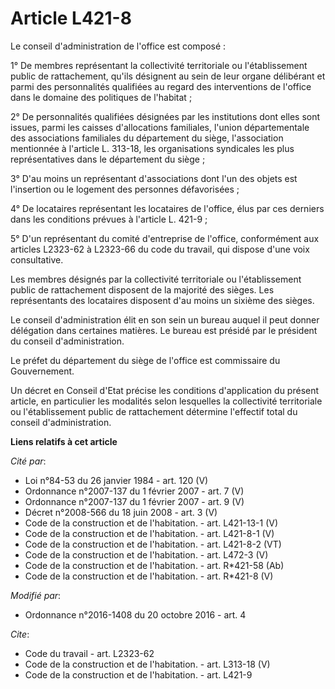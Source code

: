 # Article L421-8

Le conseil d'administration de l'office est composé : 

1° De membres représentant la collectivité territoriale ou l'établissement public de rattachement, qu'ils désignent au sein
de leur organe délibérant et parmi des personnalités qualifiées au regard des interventions de l'office dans le domaine des
politiques de l'habitat ; 

2° De personnalités qualifiées désignées par les institutions dont elles sont issues, parmi les caisses d'allocations
familiales, l'union départementale des associations familiales du département du siège, l'association mentionnée à l'article
L. 313-18, les organisations syndicales les plus représentatives dans le département du siège ; 

3° D'au moins un représentant d'associations dont l'un des objets est l'insertion ou le logement des personnes
défavorisées ; 

4° De locataires représentant les locataires de l'office, élus par ces derniers dans les conditions prévues à l'article L.
421-9 ; 

5° D'un représentant du comité d'entreprise de l'office, conformément aux articles L2323-62 à L2323-66 du code du travail,
qui dispose d'une voix consultative. 

Les membres désignés par la collectivité territoriale ou l'établissement public de rattachement disposent de la majorité des
sièges. Les représentants des locataires disposent d'au moins un sixième des sièges. 

Le conseil d'administration élit en son sein un bureau auquel il peut donner délégation dans certaines matières. Le bureau
est présidé par le président du conseil d'administration. 

Le préfet du département du siège de l'office est commissaire du Gouvernement. 

Un décret en Conseil d'Etat précise les conditions d'application du présent article, en particulier les modalités selon
lesquelles la collectivité territoriale ou l'établissement public de rattachement détermine l'effectif total du conseil
d'administration.

**Liens relatifs à cet article**

_Cité par_:

  - Loi n°84-53 du 26 janvier 1984 - art. 120 (V)
  - Ordonnance n°2007-137 du 1 février 2007 - art. 7 (V)
  - Ordonnance n°2007-137 du 1 février 2007 - art. 9 (V)
  - Décret n°2008-566 du 18 juin 2008 - art. 3 (V)
  - Code de la construction et de l'habitation. - art. L421-13-1 (V)
  - Code de la construction et de l'habitation. - art. L421-8-1 (V)
  - Code de la construction et de l'habitation. - art. L421-8-2 (VT)
  - Code de la construction et de l'habitation. - art. L472-3 (V)
  - Code de la construction et de l'habitation. - art. R*421-58 (Ab)
  - Code de la construction et de l'habitation. - art. R*421-8 (V)

_Modifié par_:

  - Ordonnance n°2016-1408 du 20 octobre 2016 - art. 4

_Cite_:

  - Code du travail - art. L2323-62
  - Code de la construction et de l'habitation. - art. L313-18 (V)
  - Code de la construction et de l'habitation. - art. L421-9

